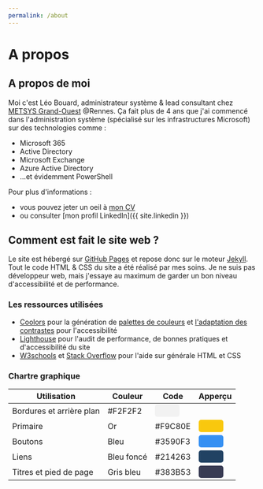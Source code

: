 ```yaml
---
permalink: /about
---
```


# A propos

## A propos de moi

Moi c'est Léo Bouard, administrateur système & lead consultant chez [METSYS Grand-Ouest](https://www.metsys.fr/) @Rennes. Ça fait plus de 4 ans que j'ai commencé dans l'administration système (spécialisé sur les infrastructures Microsoft) sur des technologies comme :

- Microsoft 365
- Active Directory
- Microsoft Exchange
- Azure Active Directory
- ...et évidemment PowerShell

Pour plus d'informations :

- vous pouvez jeter un oeil à [mon CV](/cv)
- ou consulter [mon profil LinkedIn]({{ site.linkedin }})

## Comment est fait le site web ?

Le site est hébergé sur [GitHub Pages](https://docs.github.com/en/pages) et repose donc sur le moteur [Jekyll](https://docs.github.com/en/pages). Tout le code HTML & CSS du site a été réalisé par mes soins. Je ne suis pas développeur web, mais j'essaye au maximum de garder un bon niveau d'accessibilité et de performance.

### Les ressources utilisées

- [Coolors](https://coolors.co/) pour la génération de [palettes de couleurs](https://coolors.co/generate) et [l'adaptation des contrastes](https://coolors.co/contrast-checker/) pour l'accessibilité
- [Lighthouse](https://developer.chrome.com/docs/lighthouse/) pour l'audit de performance, de bonnes pratiques et d'accessibilité du site
- [W3schools](https://www.w3schools.com/) et [Stack Overflow](https://stackoverflow.com/) pour l'aide sur générale HTML et CSS

### Chartre graphique

Utilisation | Couleur | Code | Apperçu
----------- | ------- | ---- | -------
Bordures et arrière plan | #F2F2F2 | <div style="width: 50px; height: 25px; background-color: #F2F2F2; border-radius: 5px;"></div>
Primaire | Or | #F9C80E | <div style="width: 50px; height: 25px; background-color: #F9C80E; border-radius: 5px;"></div>
Boutons | Bleu | #3590F3 | <div style="width: 50px; height: 25px; background-color: #3590F3; border-radius: 5px;"></div>
Liens | Bleu foncé | #214263 | <div style="width: 50px; height: 25px; background-color: #214263; border-radius: 5px;"></div>
Titres et pied de page | Gris bleu | #383B53 | <div style="width: 50px; height: 25px; background-color: #383B53; border-radius: 5px;"></div>

